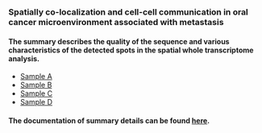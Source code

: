 ### Spatially co-localization and cell-cell communication in oral cancer microenvironment associated with metastasis
   
#### The summary describes the quality of the sequence and various characteristics of the detected spots in the spatial whole transcriptome analysis.

- [Sample A](https://kenflab.github.io/oscc_metastasis/data/A2_web_summary.html)
- [Sample B](https://kenflab.github.io/oscc_metastasis/data/B2_web_summary.html)
- [Sample C](https://kenflab.github.io/oscc_metastasis/data/C2_web_summary.html)
- [Sample D](https://kenflab.github.io/oscc_metastasis/data/D2_web_summary.html)

#### The documentation of summary details can be found [here](https://support.10xgenomics.com/spatial-gene-expression/software/pipelines/latest/output/summary).
